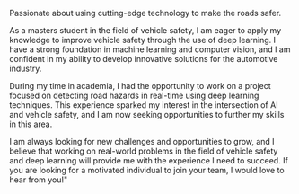 Passionate about using cutting-edge technology to make the roads safer.

As a masters student in the field of vehicle safety, I am eager to apply my knowledge to improve vehicle safety through the use of deep learning. I have a strong foundation in machine learning and computer vision, and I am confident in my ability to develop innovative solutions for the automotive industry.

During my time in academia, I had the opportunity to work on a project focused on detecting road hazards in real-time using deep learning techniques. This experience sparked my interest in the intersection of AI and vehicle safety, and I am now seeking opportunities to further my skills in this area.

I am always looking for new challenges and opportunities to grow, and I believe that working on real-world problems in the field of vehicle safety and deep learning will provide me with the experience I need to succeed. If you are looking for a motivated individual to join your team, I would love to hear from you!"





<!---
kap2403/kap2403 is a ✨ special ✨ repository because its `README.md` (this file) appears on your GitHub profile.
You can click the Preview link to take a look at your changes.
--->
